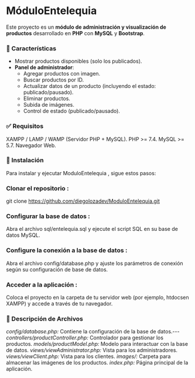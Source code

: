 # MóduloEntelequia

Este proyecto es un **módulo de administración y visualización de productos** desarrollado en **PHP** con **MySQL** y **Bootstrap**.

### 🚀 Características

- Mostrar productos disponibles (solo los publicados).
- **Panel de administrador**:
  - Agregar productos con imagen.
  - Buscar productos por ID.
  - Actualizar datos de un producto (incluyendo el estado: publicado/pausado).
  - Eliminar productos.
  - Subida de imágenes.
  - Control de estado (publicado/pausado).

### ✅ Requisitos
  XAMPP / LAMP / WAMP (Servidor PHP + MySQL).
  PHP >= 7.4.
  MySQL >= 5.7.
  Navegador Web.

### 🚀 Instalación
  Para instalar y ejecutar ModuloEntelequia , sigue estos pasos:

### Clonar el repositorio :
  git clone https://github.com/diegolozadev/ModuloEntelequia.git

### Configurar la base de datos :
  Abra el archivo sql/entelequia.sql y ejecute el script SQL en su base de datos MySQL.

### Configure la conexión a la base de datos :
 Abra el archivo config/database.php y ajuste los parámetros de conexión según su configuración de base de datos.

### Acceder a la aplicación :
Coloca el proyecto en la carpeta de tu servidor web (por ejemplo, htdocsen XAMPP) y accede a través de tu navegador.

### 📝 Descripción de Archivos
  *config/database.php:* Contiene la configuración de la base de datos.---
  *controllers/productController.php:* Controlador para gestionar los productos.
  *models/productModel.php:* Modelo para interactuar con la base de datos.
  *views/viewAdministrator.php:* Vista para los administradores.
  *views/viewClient.php:* Vista para los clientes.
  *images/:* Carpeta para almacenar las imágenes de los productos.
  *index.php:* Página principal de la aplicación.



